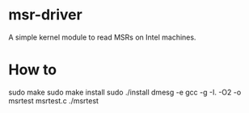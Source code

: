 # msr-driver
A simple kernel module to read MSRs on Intel machines.

# How to
sudo make
sudo make install
sudo ./install
dmesg -e
gcc -g -I. -O2 -o msrtest msrtest.c
./msrtest

